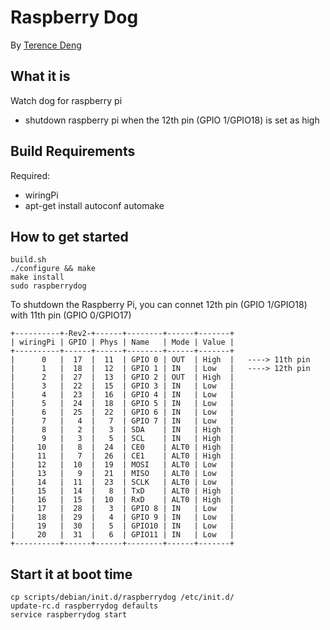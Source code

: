 Raspberry Dog
============
By [Terence Deng](mailto:deng.tooling@gmail.com)

What it is
----------
Watch dog for raspberry pi
* shutdown raspberry pi when the 12th pin (GPIO 1/GPIO18) is set as high

Build Requirements
------------------
Required:
* wiringPi
* apt-get install autoconf automake

How to get started
-------------

```
build.sh
./configure && make
make install
sudo raspberrydog
```
To shutdown the Raspberry Pi, you can connet 12th pin (GPIO 1/GPIO18) with 11th pin (GPIO 0/GPIO17) 
```
+----------+-Rev2-+------+--------+------+-------+
| wiringPi | GPIO | Phys | Name   | Mode | Value |
+----------+------+------+--------+------+-------+
|      0   |  17  |  11  | GPIO 0 | OUT  | High  |   ----> 11th pin
|      1   |  18  |  12  | GPIO 1 | IN   | Low   |   ----> 12th pin
|      2   |  27  |  13  | GPIO 2 | OUT  | High  |
|      3   |  22  |  15  | GPIO 3 | IN   | Low   |
|      4   |  23  |  16  | GPIO 4 | IN   | Low   |
|      5   |  24  |  18  | GPIO 5 | IN   | Low   |
|      6   |  25  |  22  | GPIO 6 | IN   | Low   |
|      7   |   4  |   7  | GPIO 7 | IN   | Low   |
|      8   |   2  |   3  | SDA    | IN   | High  |
|      9   |   3  |   5  | SCL    | IN   | High  |
|     10   |   8  |  24  | CE0    | ALT0 | High  |
|     11   |   7  |  26  | CE1    | ALT0 | High  |
|     12   |  10  |  19  | MOSI   | ALT0 | Low   |
|     13   |   9  |  21  | MISO   | ALT0 | Low   |
|     14   |  11  |  23  | SCLK   | ALT0 | Low   |
|     15   |  14  |   8  | TxD    | ALT0 | High  |
|     16   |  15  |  10  | RxD    | ALT0 | High  |
|     17   |  28  |   3  | GPIO 8 | IN   | Low   |
|     18   |  29  |   4  | GPIO 9 | IN   | Low   |
|     19   |  30  |   5  | GPIO10 | IN   | Low   |
|     20   |  31  |   6  | GPIO11 | IN   | Low   |
+----------+------+------+--------+------+-------+
```

Start it at boot time
-------------
```
cp scripts/debian/init.d/raspberrydog /etc/init.d/
update-rc.d raspberrydog defaults
service raspberrydog start
```
